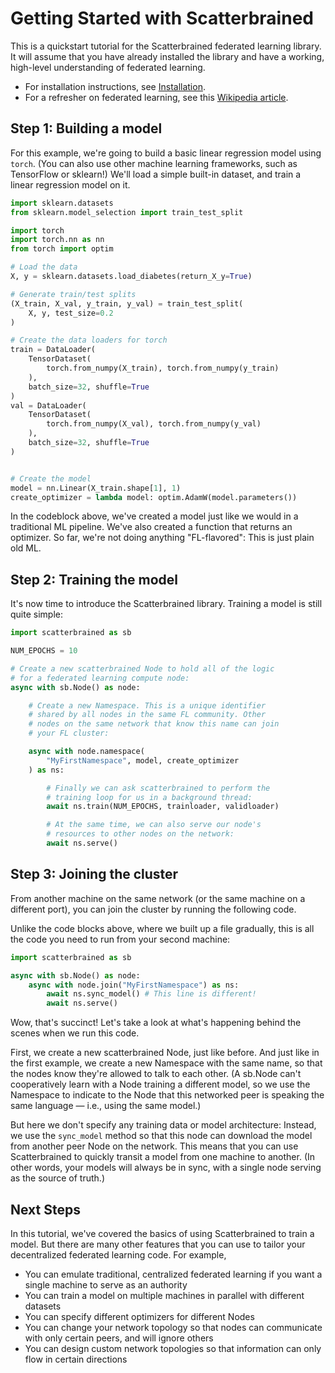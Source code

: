 # Getting Started with Scatterbrained

This is a quickstart tutorial for the Scatterbrained federated learning library. It will assume that you have already installed the library and have a working, high-level understanding of federated learning.

* For installation instructions, see [Installation](../installation/README.md).
* For a refresher on federated learning, see this [Wikipedia article](https://en.wikipedia.org/wiki/Federated_learning).

## Step 1: Building a model

For this example, we're going to build a basic linear regression model using `torch`. (You can also use other machine learning frameworks, such as TensorFlow or sklearn!) We'll load a simple built-in dataset, and train a linear regression model on it.


```python
import sklearn.datasets
from sklearn.model_selection import train_test_split

import torch
import torch.nn as nn
from torch import optim

# Load the data
X, y = sklearn.datasets.load_diabetes(return_X_y=True)

# Generate train/test splits
(X_train, X_val, y_train, y_val) = train_test_split(
    X, y, test_size=0.2
)

# Create the data loaders for torch
train = DataLoader(
    TensorDataset(
        torch.from_numpy(X_train), torch.from_numpy(y_train)
    ),
    batch_size=32, shuffle=True
)
val = DataLoader(
    TensorDataset(
        torch.from_numpy(X_val), torch.from_numpy(y_val)
    ),
    batch_size=32, shuffle=True
)


# Create the model
model = nn.Linear(X_train.shape[1], 1)
create_optimizer = lambda model: optim.AdamW(model.parameters())
```

In the codeblock above, we've created a model just like we would in a traditional ML pipeline. We've also created a function that returns an optimizer. So far, we're not doing anything "FL-flavored": This is just plain old ML.

## Step 2: Training the model

It's now time to introduce the Scatterbrained library. Training a model is still quite simple:

```python
import scatterbrained as sb

NUM_EPOCHS = 10

# Create a new scatterbrained Node to hold all of the logic
# for a federated learning compute node:
async with sb.Node() as node:

    # Create a new Namespace. This is a unique identifier
    # shared by all nodes in the same FL community. Other
    # nodes on the same network that know this name can join
    # your FL cluster:

    async with node.namespace(
        "MyFirstNamespace", model, create_optimizer
    ) as ns:

        # Finally we can ask scatterbrained to perform the
        # training loop for us in a background thread:
        await ns.train(NUM_EPOCHS, trainloader, validloader)

        # At the same time, we can also serve our node's
        # resources to other nodes on the network:
        await ns.serve()

```

## Step 3: Joining the cluster

From another machine on the same network (or the same machine on a different port), you can join the cluster by running the following code.

Unlike the code blocks above, where we built up a file gradually, this is all the code you need to run from your second machine:

```python
import scatterbrained as sb

async with sb.Node() as node:
    async with node.join("MyFirstNamespace") as ns:
        await ns.sync_model() # This line is different!
        await ns.serve()
```

Wow, that's succinct! Let's take a look at what's happening behind the scenes when we run this code.

First, we create a new scatterbrained Node, just like before. And just like in the first example, we create a new Namespace with the same name, so that the nodes know they're allowed to talk to each other. (A sb.Node can't cooperatively learn with a Node training a different model, so we use the Namespace to indicate to the Node that this networked peer is speaking the same language — i.e., using the same model.)

But here we don't specify any training data or model architecture: Instead, we use the `sync_model` method so that this node can download the model from another peer Node on the network. This means that you can use Scatterbrained to quickly transit a model from one machine to another. (In other words, your models will always be in sync, with a single node serving as the source of truth.)

## Next Steps

In this tutorial, we've covered the basics of using Scatterbrained to train a model. But there are many other features that you can use to tailor your decentralized federated learning code. For example,

* You can emulate traditional, centralized federated learning if you want a single machine to serve as an authority
* You can train a model on multiple machines in parallel with different datasets
* You can specify different optimizers for different Nodes
* You can change your network topology so that nodes can communicate with only certain peers, and will ignore others
* You can design custom network topologies so that information can only flow in certain directions
